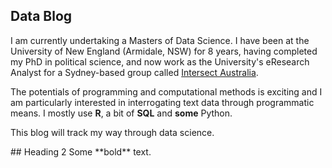## Data Blog

I am currently undertaking a Masters of Data Science. I have been at the University of New England (Armidale, NSW) for 8 years, having completed my PhD in political science, and now work as the University's eResearch Analyst for a Sydney-based group called [Intersect Australia](https://intersect.org.au).

The potentials of programming and computational methods is exciting and I am particularly interested in interrogating text data through programmatic means. I mostly use **R**, a bit of **SQL** and **some** Python. 

This blog will track my way through data science. 

<div class="something" markdown="1">
  ## Heading 2
  Some **bold** text.
</div>
